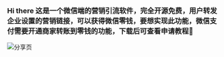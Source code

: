 ### Hi there 这是一个微信端的营销引流软件，完全开源免费，用户转发企业设置的营销链接，可以获得微信零钱，要想实现此功能，微信支付需要开通商家转账到零钱的功能，下载后可查看申请教程👋
![分享页](https://user-images.githubusercontent.com/131809615/234373135-39be667e-198e-43c5-91b6-bebefe6ae717.png)

<!--
**fenxianghongbao/fenxianghongbao** is a ✨ _special_ ✨ repository because its `README.md` (this file) appears on your GitHub profile.

Here are some ideas to get you started:

- 🔭 I’m currently working on ...
- 🌱 I’m currently learning ...
- 👯 I’m looking to collaborate on ...
- 🤔 I’m looking for help with ...
- 💬 Ask me about ...
- 📫 How to reach me: ...
- 😄 Pronouns: ...
- ⚡ Fun fact: ...
-->
